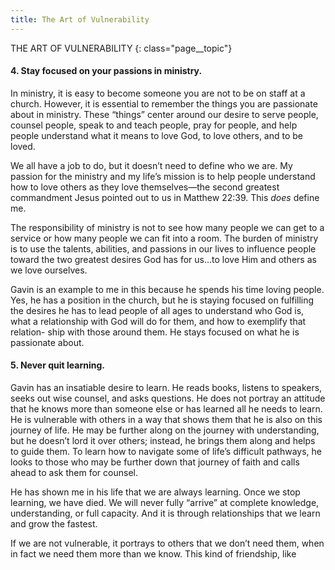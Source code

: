 ```yaml
---
title: The Art of Vulnerability
---
```

THE ART OF VULNERABILITY
{: class="page__topic"}

#### 4. Stay focused on your passions in ministry.

In ministry, it is easy to become someone you are not to be on staff at
a church. However, it is essential to remember the things you are passionate
about in ministry. These “things” center around our desire to serve people,
counsel people, speak to and teach people, pray for people, and help people
understand what it means to love God, to love others, and to be loved.

We all have a job to do, but it doesn’t need to define who we are. My
passion for the ministry and my life’s mission is to help people understand how
to love others as they love themselves—the second greatest commandment
Jesus pointed out to us in Matthew 22:39. This _does_ define me.

The responsibility of ministry is not to see how many people we can get to
a service or how many people we can fit into a room. The burden of ministry is
to use the talents, abilities, and passions in our lives to influence people toward
the two greatest desires God has for us...to love Him and others as we love
ourselves.

Gavin is an example to me in this because he spends his time loving people.
Yes, he has a position in the church, but he is staying focused on fulfilling the
desires he has to lead people of all ages to understand who God is, what a
relationship with God will do for them, and how to exemplify that relation-
ship with those around them. He stays focused on what he is passionate about.

#### 5. Never quit learning.

Gavin has an insatiable desire to learn. He reads books, listens to speakers,
seeks out wise counsel, and asks questions. He does not portray an attitude
that he knows more than someone else or has learned all he needs to learn.
He is vulnerable with others in a way that shows them that he is also on this
journey of life. He may be further along on the journey with understanding,
but he doesn’t lord it over others; instead, he brings them along and helps to
guide them. To learn how to navigate some of life’s difficult pathways, he looks
to those who may be further down that journey of faith and calls ahead to ask
them for counsel.

He has shown me in his life that we are always learning. Once we stop
learning, we have died. We will never fully “arrive” at complete knowledge,
understanding, or full capacity. And it is through relationships that we learn
and grow the fastest.

If we are not vulnerable, it portrays to others that we don’t need them,
when in fact we need them more than we know. This kind of friendship, like